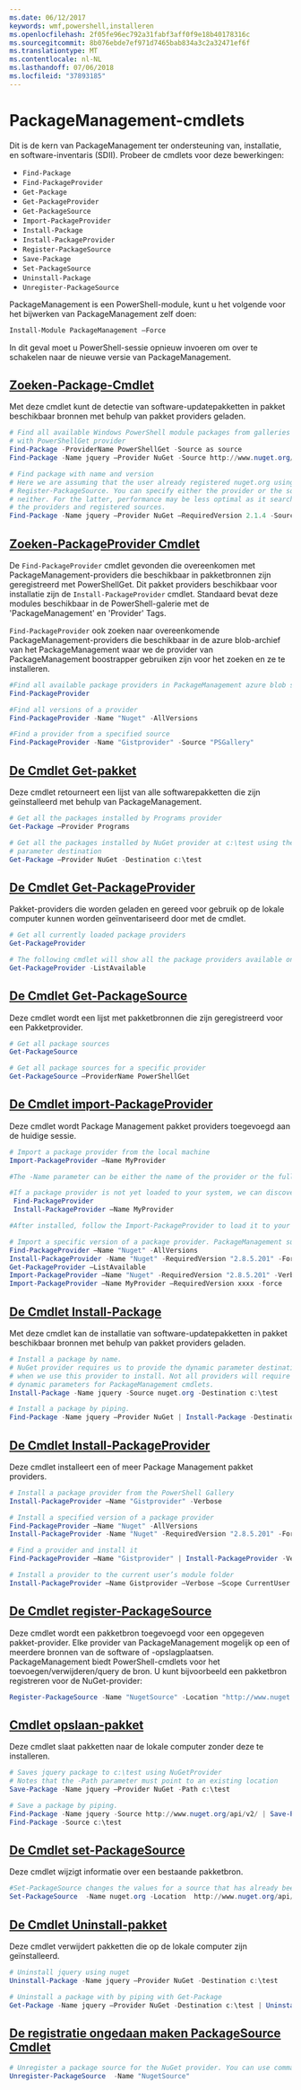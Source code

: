 ```yaml
---
ms.date: 06/12/2017
keywords: wmf,powershell,installeren
ms.openlocfilehash: 2f05fe96ec792a31fabf3aff0f9e18b40178316c
ms.sourcegitcommit: 8b076ebde7ef971d7465bab834a3c2a32471ef6f
ms.translationtype: MT
ms.contentlocale: nl-NL
ms.lasthandoff: 07/06/2018
ms.locfileid: "37893185"
---
```

# <a name="packagemanagement-cmdlets"></a>PackageManagement-cmdlets

Dit is de kern van PackageManagement ter ondersteuning van, installatie, en software-inventaris (SDII). Probeer de cmdlets voor deze bewerkingen:

- `Find-Package`
- `Find-PackageProvider`
- `Get-Package`
- `Get-PackageProvider`
- `Get-PackageSource`
- `Import-PackageProvider`
- `Install-Package`
- `Install-PackageProvider`
- `Register-PackageSource`
- `Save-Package`
- `Set-PackageSource`
- `Uninstall-Package`
- `Unregister-PackageSource`

PackageManagement is een PowerShell-module, kunt u het volgende voor het bijwerken van PackageManagement zelf doen:

```powershell
Install-Module PackageManagement –Force
```

In dit geval moet u PowerShell-sessie opnieuw invoeren om over te schakelen naar de nieuwe versie van PackageManagement.

## <a name="find-package-cmdletpowershellmodulepackagemanagementfind-package"></a>[Zoeken-Package-Cmdlet](/powershell/module/PackageManagement/Find-Package)

Met deze cmdlet kunt de detectie van software-updatepakketten in pakket beschikbaar bronnen met behulp van pakket providers geladen.

```powershell
# Find all available Windows PowerShell module packages from galleries registered
# with PowerShellGet provider
Find-Package -ProviderName PowerShellGet -Source as source
Find-Package -Name jquery –Provider NuGet -Source http://www.nuget.org/api/v2/

# Find package with name and version
# Here we are assuming that the user already registered nuget.org using
# Register-PackageSource. You can specify either the provider or the source, or
# neither. For the latter, performance may be less optimal as it searches through all
# the providers and registered sources.
Find-Package -Name jquery –Provider NuGet –RequiredVersion 2.1.4 -Source nuget.org
```

## <a name="find-packageprovider-cmdletpowershellmodulepackagemanagementfind-packageprovider"></a>[Zoeken-PackageProvider Cmdlet](/powershell/module/PackageManagement/Find-PackageProvider)

De `Find-PackageProvider` cmdlet gevonden die overeenkomen met PackageManagement-providers die beschikbaar in pakketbronnen zijn geregistreerd met PowerShellGet. Dit pakket providers beschikbaar voor installatie zijn de `Install-PackageProvider` cmdlet. Standaard bevat deze modules beschikbaar in de PowerShell-galerie met de 'PackageManagement' en 'Provider' Tags.

`Find-PackageProvider` ook zoeken naar overeenkomende PackageManagement-providers die beschikbaar in de azure blob-archief van het PackageManagement waar we de provider van PackageManagement boostrapper gebruiken zijn voor het zoeken en ze te installeren.

```powershell
#Find all available package providers in PackageManagement azure blob store as well as in PowerShellGallery.com
Find-PackageProvider

#Find all versions of a provider
Find-PackageProvider -Name "Nuget" -AllVersions

#Find a provider from a specified source
Find-PackageProvider -Name "Gistprovider" -Source "PSGallery"
```

## <a name="get-package-cmdletpowershellmodulepackagemanagementget-package"></a>[De Cmdlet Get-pakket](/powershell/module/PackageManagement/Get-Package)

Deze cmdlet retourneert een lijst van alle softwarepakketten die zijn geïnstalleerd met behulp van PackageManagement.

```powershell
# Get all the packages installed by Programs provider
Get-Package –Provider Programs

# Get all the packages installed by NuGet provider at c:\test using the dynamic
# parameter destination
Get-Package –Provider NuGet -Destination c:\test
```

## <a name="get-packageprovider-cmdletpowershellmodulepackagemanagementget-packageprovider"></a>[De Cmdlet Get-PackageProvider](/powershell/module/PackageManagement/Get-PackageProvider)

Pakket-providers die worden geladen en gereed voor gebruik op de lokale computer kunnen worden geïnventariseerd door met de cmdlet.

```powershell
# Get all currently loaded package providers
Get-PackageProvider

# The following cmdlet will show all the package providers available on the machine (including those that are not loaded):
Get-PackageProvider -ListAvailable
```

## <a name="get-packagesource-cmdletpowershellmodulepackagemanagementget-packagesource"></a>[De Cmdlet Get-PackageSource](/powershell/module/PackageManagement/Get-PackageSource)

Deze cmdlet wordt een lijst met pakketbronnen die zijn geregistreerd voor een Pakketprovider.

```powershell
# Get all package sources
Get-PackageSource

# Get all package sources for a specific provider
Get-PackageSource –ProviderName PowerShellGet
```

## <a name="import-packageprovider-cmdletpowershellmodulepackagemanagementimport-packageprovider"></a>[De Cmdlet import-PackageProvider](/powershell/module/PackageManagement/Import-PackageProvider)

Deze cmdlet wordt Package Management pakket providers toegevoegd aan de huidige sessie.

```powershell
# Import a package provider from the local machine
Import-PackageProvider –Name MyProvider

#The -Name parameter can be either the name of the provider or the full path to the provider. Currently, we support .dll, .exe and.psm1 for the full path case. If the name of the provider is used for the -Name parameter, then additional version parameters such as -RequiredVersion, -MinimumVersion and -MaximumVersion may be specified. Otherwise, the latest version of the provider will be imported.

#If a package provider is not yet loaded to your system, we can discover and install on-demand. You can use explicit discovery and install cmdlets to do so:
 Find-PackageProvider
 Install-PackageProvider –Name MyProvider

#After installed, follow the Import-PackageProvider to load it to your system.

# Import a specific version of a package provider. PackageManagement supports installations of multiple versions of a package provider using PackageProvider cmdlets (not by bootstrapper provider). You can install another version of a package provider given that you already have one up running by:
Find-PackageProvider –Name "Nuget" -AllVersions
Install-PackageProvider -Name "Nuget" -RequiredVersion "2.8.5.201" -Force
Get-PackageProvider –ListAvailable
Import-PackageProvider –Name "Nuget" -RequiredVersion "2.8.5.201" -Verbose
Import-PackageProvider –Name MyProvider –RequiredVersion xxxx -force
```

## <a name="-install-package-cmdletpowershellmodulepackagemanagementinstall-package"></a>[ De Cmdlet Install-Package](/powershell/module/PackageManagement/Install-Package)

Met deze cmdlet kan de installatie van software-updatepakketten in pakket beschikbaar bronnen met behulp van pakket providers geladen.

```powershell
# Install a package by name.
# NuGet provider requires us to provide the dynamic parameter destination path
# when we use this provider to install. Not all providers will require you to supply
# dynamic parameters for PackageManagement cmdlets.
Install-Package -Name jquery -Source nuget.org -Destination c:\test

# Install a package by piping.
Find-Package -Name jquery –Provider NuGet | Install-Package -Destination c:\test
```

## <a name="install-packageprovider-cmdletpowershellmodulepackagemanagementinstall-packageprovider"></a>[De Cmdlet Install-PackageProvider](/powershell/module/PackageManagement/Install-PackageProvider)

Deze cmdlet installeert een of meer Package Management pakket providers.

```powershell
# Install a package provider from the PowerShell Gallery
Install-PackageProvider –Name "Gistprovider" -Verbose

# Install a specified version of a package provider
Find-PackageProvider –Name "Nuget" -AllVersions
Install-PackageProvider -Name "Nuget" -RequiredVersion "2.8.5.201" -Force

# Find a provider and install it
Find-PackageProvider –Name "Gistprovider" | Install-PackageProvider -Verbose

# Install a provider to the current user’s module folder
Install-PackageProvider –Name Gistprovider –Verbose –Scope CurrentUser
```

## <a name="register-packagesource-cmdletpowershellmodulepackagemanagementregister-packagesource"></a>[De Cmdlet register-PackageSource](/powershell/module/PackageManagement/Register-PackageSource)

Deze cmdlet wordt een pakketbron toegevoegd voor een opgegeven pakket-provider.
Elke provider van PackageManagement mogelijk op een of meerdere bronnen van de software of -opslagplaatsen. PackageManagement biedt PowerShell-cmdlets voor het toevoegen/verwijderen/query de bron. U kunt bijvoorbeeld een pakketbron registreren voor de NuGet-provider:

```powershell
Register-PackageSource -Name "NugetSource" -Location "http://www.nuget.org/api/v2" –ProviderName nuget
```

## <a name="save-package-cmdletpowershellmodulepackagemanagementsave-package"></a>[Cmdlet opslaan-pakket](/powershell/module/PackageManagement/Save-Package)

Deze cmdlet slaat pakketten naar de lokale computer zonder deze te installeren.

```powershell
# Saves jquery package to c:\test using NuGetProvider
# Notes that the -Path parameter must point to an existing location
Save-Package -Name jquery –Provider NuGet -Path c:\test

# Save a package by piping.
Find-Package -Name jquery -Source http://www.nuget.org/api/v2/ | Save-Package -Path c:\test
Find-Package -Source c:\test
```

## <a name="set-packagesource-cmdletpowershellmodulepackagemanagementset-packagesource"></a>[De Cmdlet set-PackageSource](/powershell/module/PackageManagement/Set-PackageSource)

Deze cmdlet wijzigt informatie over een bestaande pakketbron.

```powershell
#Set-PackageSource changes the values for a source that has already been registered by running the Register-PackageSource cmdlet. By #running Set-PackageSource, you can change the source name and location.
Set-PackageSource  -Name nuget.org -Location  http://www.nuget.org/api/v2 -NewName nuget2 -NewLocation https://www.nuget.org/api/v2
```

## <a name="uninstall-package-cmdletpowershellmodulepackagemanagementuninstall-package"></a>[De Cmdlet Uninstall-pakket](/powershell/module/PackageManagement/Uninstall-Package)

Deze cmdlet verwijdert pakketten die op de lokale computer zijn geïnstalleerd.

```powershell
# Uninstall jquery using nuget
Uninstall-Package -Name jquery –Provider NuGet -Destination c:\test

# Uninstall a package with by piping with Get-Package
Get-Package -Name jquery –Provider NuGet -Destination c:\test | Uninstall-Package
```

## <a name="unregister-packagesource-cmdletpowershellmodulepackagemanagementunregister-packagesource"></a>[De registratie ongedaan maken PackageSource Cmdlet](/powershell/module/PackageManagement/Unregister-PackageSource)

```powershell
# Unregister a package source for the NuGet provider. You can use command Unregister-PackageSource, to disconnect with a repository, and Get-PackageSource, to discover what the repositories are associated with that provider.
Unregister-PackageSource  -Name "NugetSource"
```